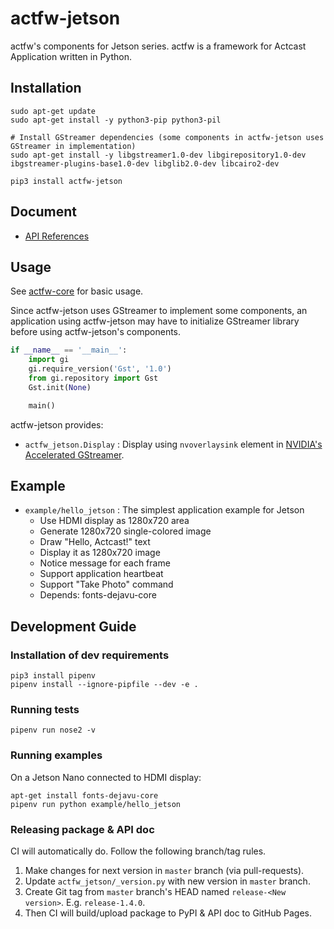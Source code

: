 # actfw-jetson

actfw's components for Jetson series.
actfw is a framework for Actcast Application written in Python.

## Installation

```console
sudo apt-get update
sudo apt-get install -y python3-pip python3-pil 

# Install GStreamer dependencies (some components in actfw-jetson uses GStreamer in implementation)
sudo apt-get install -y libgstreamer1.0-dev libgirepository1.0-dev ibgstreamer-plugins-base1.0-dev libglib2.0-dev libcairo2-dev

pip3 install actfw-jetson
```

## Document

- [API References](https://idein.github.io/actfw-jetson/latest/)

## Usage

See [actfw-core](https://github.com/Idein/actfw-core) for basic usage.

Since actfw-jetson uses GStreamer to implement some components, an application using actfw-jetson may have to initialize GStreamer library before using actfw-jetson's components.

```python
if __name__ == '__main__':
    import gi
    gi.require_version('Gst', '1.0')
    from gi.repository import Gst
    Gst.init(None)

    main()
```

actfw-jetson provides:

- `actfw_jetson.Display` : Display using `nvoverlaysink` element in [NVIDIA's Accelerated GStreamer](https://docs.nvidia.com/jetson/l4t/index.html#page/Tegra%20Linux%20Driver%20Package%20Development%20Guide/accelerated_gstreamer.html).

## Example

- `example/hello_jetson` : The simplest application example for Jetson
  - Use HDMI display as 1280x720 area
  - Generate 1280x720 single-colored image
  - Draw "Hello, Actcast!" text
  - Display it as 1280x720 image
  - Notice message for each frame
  - Support application heartbeat
  - Support "Take Photo" command
  - Depends: fonts-dejavu-core

## Development Guide

### Installation of dev requirements

```console
pip3 install pipenv
pipenv install --ignore-pipfile --dev -e .
```

### Running tests

```console
pipenv run nose2 -v
```

### Running examples

On a Jetson Nano connected to HDMI display:

```console
apt-get install fonts-dejavu-core
pipenv run python example/hello_jetson
```

### Releasing package & API doc

CI will automatically do.
Follow the following branch/tag rules.

1. Make changes for next version in `master` branch (via pull-requests).
2. Update `actfw_jetson/_version.py` with new version in `master` branch.
3. Create Git tag from `master` branch's HEAD named `release-<New version>`. E.g. `release-1.4.0`.
4. Then CI will build/upload package to PyPI & API doc to GitHub Pages.
